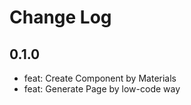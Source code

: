 # Change Log

## 0.1.0

- feat: Create Component by Materials
- feat: Generate Page by low-code way
